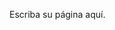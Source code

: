 <!--
.. title: powershell
.. slug: powershell
.. date: 2023-10-29 14:03:28 UTC-03:00
.. tags: 
.. category: 
.. link: 
.. description: 
.. type: text
-->

Escriba su página aquí.
